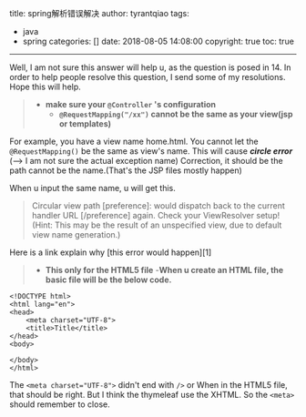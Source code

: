 title: spring解析错误解决
author: tyrantqiao
tags:
  - java
  - spring
categories: []
date: 2018-08-05 14:08:00
copyright: true
toc: true
---

Well, I am not sure this answer will help u, as the question is posed in 14. In order to help people resolve this question, I send some of my resolutions. Hope this will help.

> - **make sure your `@Controller` 's configuration** 
>     - **`@RequestMapping("/xx")` cannot be the same as your view(jsp or templates)**

For example, you have a view name home.html. You cannot let the `@RequestMapping()` be the same as view's name. This will cause ***circle error*** (--> I am not sure the actual exception name) Correction, it should be the path cannot be the name.(That's the JSP files mostly happen)

When u input the same name, u will get this. 
> Circular view path [preference]: would dispatch back to the current handler URL [/preference] again. Check your ViewResolver setup! (Hint: This may be the result of an unspecified view, due to default view name generation.)

Here is a link explain why [this error would happen][1] 

  >  - **This only for the HTML5 file**
  >       -**When u create an HTML file, the basic file will be the below code.**

    <!DOCTYPE html>
    <html lang="en">
    <head>
        <meta charset="UTF-8">
        <title>Title</title>
    </head>
    <body>
    
    </body>
    </html>

The `<meta charset="UTF-8">` didn't end with `/>` or </meta>
When in the HTML5 file, that should be right. But I think the thymeleaf use the XHTML. So the `<meta>` should remember to close.